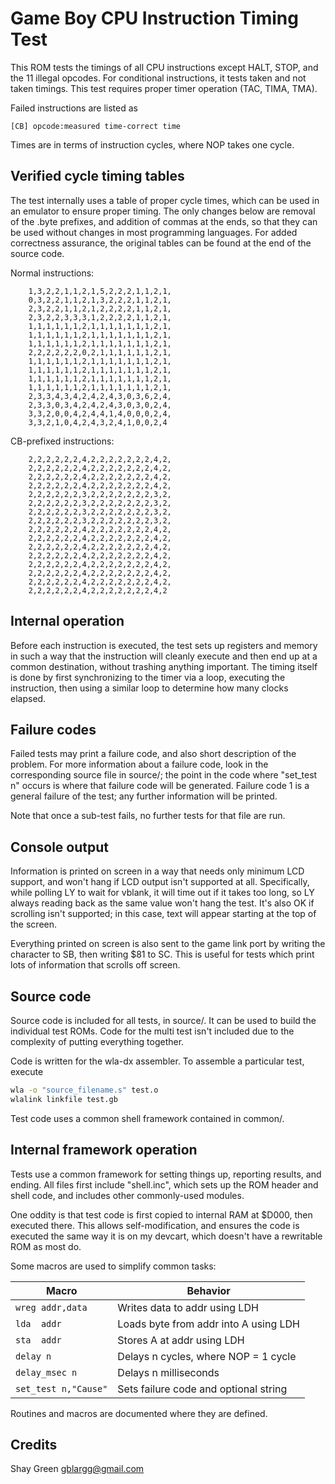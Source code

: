 # Game Boy CPU Instruction Timing Test

This ROM tests the timings of all CPU instructions except HALT, STOP,
and the 11 illegal opcodes. For conditional instructions, it tests taken
and not taken timings. This test requires proper timer operation (TAC,
TIMA, TMA).

Failed instructions are listed as

```
[CB] opcode:measured time-correct time
```

Times are in terms of instruction cycles, where NOP takes one cycle.

## Verified cycle timing tables

The test internally uses a table of proper cycle times, which can be
used in an emulator to ensure proper timing. The only changes below are
removal of the .byte prefixes, and addition of commas at the ends, so
that they can be used without changes in most programming languages. For
added correctness assurance, the original tables can be found at the end
of the source code.

Normal instructions:

```
	1,3,2,2,1,1,2,1,5,2,2,2,1,1,2,1,
	0,3,2,2,1,1,2,1,3,2,2,2,1,1,2,1,
	2,3,2,2,1,1,2,1,2,2,2,2,1,1,2,1,
	2,3,2,2,3,3,3,1,2,2,2,2,1,1,2,1,
	1,1,1,1,1,1,2,1,1,1,1,1,1,1,2,1,
	1,1,1,1,1,1,2,1,1,1,1,1,1,1,2,1,
	1,1,1,1,1,1,2,1,1,1,1,1,1,1,2,1,
	2,2,2,2,2,2,0,2,1,1,1,1,1,1,2,1,
	1,1,1,1,1,1,2,1,1,1,1,1,1,1,2,1,
	1,1,1,1,1,1,2,1,1,1,1,1,1,1,2,1,
	1,1,1,1,1,1,2,1,1,1,1,1,1,1,2,1,
	1,1,1,1,1,1,2,1,1,1,1,1,1,1,2,1,
	2,3,3,4,3,4,2,4,2,4,3,0,3,6,2,4,
	2,3,3,0,3,4,2,4,2,4,3,0,3,0,2,4,
	3,3,2,0,0,4,2,4,4,1,4,0,0,0,2,4,
	3,3,2,1,0,4,2,4,3,2,4,1,0,0,2,4
```

CB-prefixed instructions:

```
	2,2,2,2,2,2,4,2,2,2,2,2,2,2,4,2,
	2,2,2,2,2,2,4,2,2,2,2,2,2,2,4,2,
	2,2,2,2,2,2,4,2,2,2,2,2,2,2,4,2,
	2,2,2,2,2,2,4,2,2,2,2,2,2,2,4,2,
	2,2,2,2,2,2,3,2,2,2,2,2,2,2,3,2,
	2,2,2,2,2,2,3,2,2,2,2,2,2,2,3,2,
	2,2,2,2,2,2,3,2,2,2,2,2,2,2,3,2,
	2,2,2,2,2,2,3,2,2,2,2,2,2,2,3,2,
	2,2,2,2,2,2,4,2,2,2,2,2,2,2,4,2,
	2,2,2,2,2,2,4,2,2,2,2,2,2,2,4,2,
	2,2,2,2,2,2,4,2,2,2,2,2,2,2,4,2,
	2,2,2,2,2,2,4,2,2,2,2,2,2,2,4,2,
	2,2,2,2,2,2,4,2,2,2,2,2,2,2,4,2,
	2,2,2,2,2,2,4,2,2,2,2,2,2,2,4,2,
	2,2,2,2,2,2,4,2,2,2,2,2,2,2,4,2,
	2,2,2,2,2,2,4,2,2,2,2,2,2,2,4,2
```


## Internal operation

Before each instruction is executed, the test sets up registers and
memory in such a way that the instruction will cleanly execute and then
end up at a common destination, without trashing anything important. The
timing itself is done by first synchronizing to the timer via a loop,
executing the instruction, then using a similar loop to determine how
many clocks elapsed.


## Failure codes

Failed tests may print a failure code, and also short description of the
problem. For more information about a failure code, look in the
corresponding source file in source/; the point in the code where
"set_test n" occurs is where that failure code will be generated.
Failure code 1 is a general failure of the test; any further information
will be printed.

Note that once a sub-test fails, no further tests for that file are run.


## Console output

Information is printed on screen in a way that needs only minimum LCD
support, and won't hang if LCD output isn't supported at all.
Specifically, while polling LY to wait for vblank, it will time out if
it takes too long, so LY always reading back as the same value won't
hang the test. It's also OK if scrolling isn't supported; in this case,
text will appear starting at the top of the screen.

Everything printed on screen is also sent to the game link port by
writing the character to SB, then writing $81 to SC. This is useful for
tests which print lots of information that scrolls off screen.


## Source code

Source code is included for all tests, in source/. It can be used to
build the individual test ROMs. Code for the multi test isn't included
due to the complexity of putting everything together.

Code is written for the wla-dx assembler. To assemble a particular test,
execute

```sh
wla -o "source_filename.s" test.o
wlalink linkfile test.gb
```

Test code uses a common shell framework contained in common/.

## Internal framework operation

Tests use a common framework for setting things up, reporting results,
and ending. All files first include "shell.inc", which sets up the ROM
header and shell code, and includes other commonly-used modules.

One oddity is that test code is first copied to internal RAM at $D000,
then executed there. This allows self-modification, and ensures the code
is executed the same way it is on my devcart, which doesn't have a
rewritable ROM as most do.

Some macros are used to simplify common tasks:

Macro | Behavior
-- | -- 
`wreg addr,data` | Writes data to addr using LDH
`lda  addr`          | Loads byte from addr into A using LDH
`sta  addr`          | Stores A at addr using LDH
`delay n`            | Delays n cycles, where NOP = 1 cycle
`delay_msec n`       | Delays n milliseconds
`set_test n,"Cause"` | Sets failure code and optional string

Routines and macros are documented where they are defined.

## Credits

Shay Green <gblargg@gmail.com>
